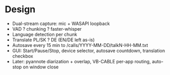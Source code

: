 # Design

- Dual-stream capture: mic + WASAPI loopback
- VAD ? chunking ? faster-whisper
- Language detection per chunk
- Translate PL/SK ? DE (EN/DE left as-is)
- Autosave every 15 min to /calls/YYYY-MM-DD/talkN-HH-MM.txt
- GUI: Start/Pause/Stop, device selector, autosave countdown, translation checkbox
- Later: pyannote diarization + overlap, VB-CABLE per-app routing, auto-stop on window close
